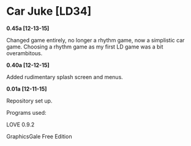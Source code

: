 # Car Juke [LD34]

**0.45a [12-13-15]**

Changed game entirely, no longer a rhythm game, now a simplistic car game.
Choosing a rhythm game as my first LD game was a bit overambitous.

**0.40a [12-12-15]**

Added rudimentary splash screen and menus.

**0.01a [12-11-15]**

Repository set up.

Programs used:

LOVE 0.9.2

GraphicsGale Free Edition
